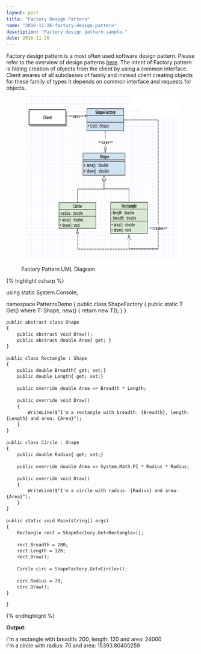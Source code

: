 ```yaml
---
layout: post
title: "Factory Design Pattern"
name: "2016-11-26-factory-design-pattern"
description: "Factory design pattern sample."
date: 2016-11-26
---
```


<p>Factory design pattern is a most often used software design pattern. Please refer to the overview of design patterns <a href="http://vwtt.github.io/blog/2016/11/20/design-patterns-overview" target="_blank">here</a>. The intent of Factory pattern is hiding creation of objects from the client by using a common interface. Client awares of all subclasses of family and instead client creating objects for these family of types it depends on common interface and requests for objects.</p>

<p>
    <figure>
      <img src="/images/FactoryPattern.png" alt="Factory Pattern UML Diagram" width="606px" height="448px" />
      <figcaption>Factory Pattern UML Diagram</figcaption>
    </figure>    
</p>

{% highlight csharp %}

using static System.Console;

namespace PatternsDemo
{
    public class ShapeFactory
    {
        public static T Get<T>() where T: Shape, new()
        {
            return new T();
        }
    }
    
    public abstract class Shape
    {
        public abstract void Draw();
        public abstract double Area{ get; }
    }
    
    public class Rectangle : Shape
    {
        public double Breadth{ get; set;}
        public double Length{ get; set;}
        
        public override double Area => Breadth * Length;
        
        public override void Draw()
        {
            WriteLine($"I'm a rectangle with breadth: {Breadth}, length: {Length} and area: {Area}");
        }
    }
    
    public class Circle : Shape
    {
        public double Radius{ get; set;}
        
        public override double Area => System.Math.PI * Radius * Radius;
        
        public override void Draw()
        {
            WriteLine($"I'm a circle with radius: {Radius} and area: {Area}");
        }
    }

    public static void Main(string[] args)
    {
        Rectangle rect = ShapeFactory.Get<Rectangle>();

        rect.Breadth = 200;
        rect.Length = 120;
        rect.Draw();

        Circle circ = ShapeFactory.Get<Circle>();

        circ.Radius = 70;
        circ.Draw();
    }
}

{% endhighlight %}

<b>Output:</b>
<p class="output">
I'm a rectangle with breadth: 200, length: 120 and area: 24000<br>
I'm a circle with radius: 70 and area: 15393.80400259
</p>